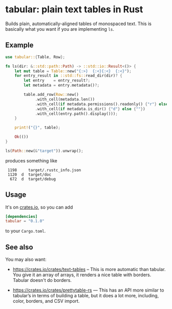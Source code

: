 # tabular: plain text tables in Rust

Builds plain, automatically-aligned tables of monospaced text.
This is basically what you want if you are implementing `ls`.

## Example

```rust
use tabular::{Table, Row};

fn ls(dir: &::std::path::Path) -> ::std::io::Result<()> {
    let mut table = Table::new("{:>}  {:<}{:<}  {:<}");
    for entry_result in ::std::fs::read_dir(dir)? {
        let entry    = entry_result?;
        let metadata = entry.metadata()?;

        table.add_row(Row::new()
             .with_cell(metadata.len())
             .with_cell(if metadata.permissions().readonly() {"r"} else {""})
             .with_cell(if metadata.is_dir() {"d"} else {""})
             .with_cell(entry.path().display()));
    }

    print!("{}", table);

    Ok(())
}

ls(Path::new(&"target")).unwrap();
```

produces something like

```
 1198     target/.rustc_info.json
 1120  d  target/doc
  672  d  target/debug
```

## Usage

It's on [crates.io](https://crates.io/crates/tabular), so you can add

```toml
[dependencies]
tabular = "0.1.0"
```

to your `Cargo.toml`.

## See also

You may also want:

  - https://crates.io/crates/text-tables – This is more automatic 
    than tabular. You give it an array of arrays, it renders a nice
    table with borders. Tabular doesn't do borders.  
  
  - https://crates.io/crates/prettytable-rs — This has an API more
    similar to tabular’s in terms of building a table, but it does
    a lot more, including, color, borders, and CSV import.
